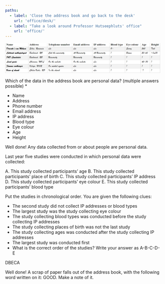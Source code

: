 ```yaml
---
paths:
  - label: 'Close the address book and go back to the desk'
    url: 'office/desk/'
  - label: "Take a look around Professor Hutseephluts' office"
    url: 'office/'
---
```


![](./address-book.png)

Which of the data in the address book are personal data? (multiple answers possible) *

-   Name
-   Address
-   Phone number
-   Email address
-   IP address
-   Blood type
-   Eye colour
-   Age
-   Height

Well done! Any data collected from or about people are personal data.

Last year five studies were conducted in which personal data were collected:

A.  This study collected participants’ age
B.  This study collected participants’ place of birth
C.  This study collected participants’ IP address
D.  This study collected participants’ eye colour
E.  This study collected participants’ blood type

Put the studies in chronological order. You are given the following clues:

-   The second study did not collect IP addresses or blood types
-   The largest study was the study collecting eye colour
-   The study collecting blood types was conducted before the study collecting IP addresses
-   The study collecting places of birth was not the last study
-   The study collecting ages was conducted after the study collecting IP addresses
-   The largest study was conducted first
-   What is the correct order of the studies? Write your answer as A-B-C-D-E

DBECA

Well done! A scrap of paper falls out of the address book, with the following word written on it: GOOD. Make a note of it.
